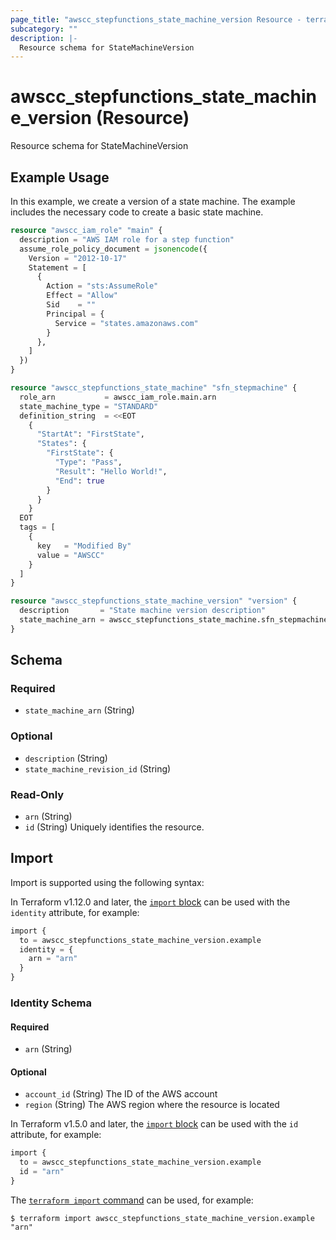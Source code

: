 ```yaml
---
page_title: "awscc_stepfunctions_state_machine_version Resource - terraform-provider-awscc"
subcategory: ""
description: |-
  Resource schema for StateMachineVersion
---
```


# awscc_stepfunctions_state_machine_version (Resource)

Resource schema for StateMachineVersion

## Example Usage
In this example, we create a version of a state machine. The example includes the necessary code to create a basic state machine.
```terraform
resource "awscc_iam_role" "main" {
  description = "AWS IAM role for a step function"
  assume_role_policy_document = jsonencode({
    Version = "2012-10-17"
    Statement = [
      {
        Action = "sts:AssumeRole"
        Effect = "Allow"
        Sid    = ""
        Principal = {
          Service = "states.amazonaws.com"
        }
      },
    ]
  })
}

resource "awscc_stepfunctions_state_machine" "sfn_stepmachine" {
  role_arn           = awscc_iam_role.main.arn
  state_machine_type = "STANDARD"
  definition_string  = <<EOT
    {
      "StartAt": "FirstState",
      "States": {
        "FirstState": {
          "Type": "Pass",
          "Result": "Hello World!",
          "End": true
        }
      }
    }
  EOT
  tags = [
    {
      key   = "Modified By"
      value = "AWSCC"
    }
  ]
}

resource "awscc_stepfunctions_state_machine_version" "version" {
  description       = "State machine version description"
  state_machine_arn = awscc_stepfunctions_state_machine.sfn_stepmachine.arn
}
```

<!-- schema generated by tfplugindocs -->
## Schema

### Required

- `state_machine_arn` (String)

### Optional

- `description` (String)
- `state_machine_revision_id` (String)

### Read-Only

- `arn` (String)
- `id` (String) Uniquely identifies the resource.

## Import

Import is supported using the following syntax:

In Terraform v1.12.0 and later, the [`import` block](https://developer.hashicorp.com/terraform/language/import) can be used with the `identity` attribute, for example:

```terraform
import {
  to = awscc_stepfunctions_state_machine_version.example
  identity = {
    arn = "arn"
  }
}
```

<!-- schema generated by tfplugindocs -->
### Identity Schema

#### Required

- `arn` (String)

#### Optional

- `account_id` (String) The ID of the AWS account
- `region` (String) The AWS region where the resource is located

In Terraform v1.5.0 and later, the [`import` block](https://developer.hashicorp.com/terraform/language/import) can be used with the `id` attribute, for example:

```terraform
import {
  to = awscc_stepfunctions_state_machine_version.example
  id = "arn"
}
```

The [`terraform import` command](https://developer.hashicorp.com/terraform/cli/commands/import) can be used, for example:

```shell
$ terraform import awscc_stepfunctions_state_machine_version.example "arn"
```
